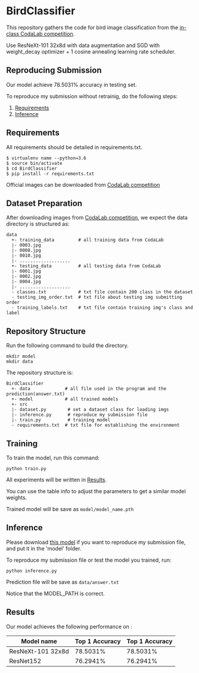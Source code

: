 # BirdClassifier

This repository gathers the code for bird image classification from the [in-class CodaLab competition](https://competitions.codalab.org/competitions/35668?secret_key=09789b13-35ec-4928-ac0f-6c86631dda07).

Use ResNeXt-101 32x8d with data augmentation and SGD with weight_decay optimizer + 1 cosine annealing learning rate scheduler.

## Reproducing Submission
Our model achieve 78.5031% accuracy in testing set.

To reproduce my submission without retrainig, do the following steps:
1. [Requirements](#Requirements)
2. [Inference](#Inference)

## Requirements

All requirements should be detailed in requirements.txt.

```env
$ virtualenv name --python=3.6
$ source bin/activate
$ cd BirdClassifier
$ pip install -r requirements.txt
```

Official images can be downloaded from [CodaLab competition](https://competitions.codalab.org/competitions/35668?secret_key=09789b13-35ec-4928-ac0f-6c86631dda07#participate-get_starting_kit)

## Dataset Preparation
After downloading images from [CodaLab competition](https://competitions.codalab.org/competitions/35668?secret_key=09789b13-35ec-4928-ac0f-6c86631dda07#participate-get_starting_kit), we expect the data directory is structured as:
```
data
  +- training_data         # all training data from CodaLab
  ∣- 0003.jpg
  ∣- 0008.jpg
  ∣- 0010.jpg
  ∣- ...................
  +- testing_data          # all testing data from CodaLab
  ∣- 0001.jpg
  ∣- 0002.jpg  
  ∣- 0004.jpg
  ∣- ...................
  - classes.txt            # txt file contain 200 class in the dataset
  - testing_img_order.txt  # txt file about testing img submitting order
  - training_labels.txt    # txt file contain training img's class and label
```

## Repository Structure

Run the following command to build the directory.
```
mkdir model
mkdir data
```

The repository structure is:
```
BirdClassifier
  +- data             # all file used in the program and the prediction(answer.txt)
  +- model            # all trained models
  +- src            
  ∣- dataset.py        # set a dataset class for loading imgs
  ∣- inference.py      # reproduce my submission file
  ∣- train.py          # training model
  - requirements.txt  # txt file for establishing the environment
```

## Training

To train the model, run this command:

```train
python train.py
```

All experiments will be written in [Results](#Results).

You can use the table info to adjust the parameters to get a similar model weights.

Trained model will be save as ```model/model_name.pth```

## Inference

Please download [this model](https://reurl.cc/Rb2ZD6) if you want to reproduce my submission file, and put it in the 'model' folder.

To reproduce my submission file or test the model you trained, run:

```inference
python inference.py
```

Prediction file will be save as ```data/answer.txt```

Notice that the MODEL_PATH is correct.

## Results

Our model achieves the following performance on :


| Model name          |  Top 1 Accuracy | Top 1 Accuracy  |
| ------------------  | ----------------|---------------- |
| ResNeXt-101 32x8d   |     78.5031%    |     78.5031%    |
| ResNet152           |     76.2941%    |     76.2941%    |
